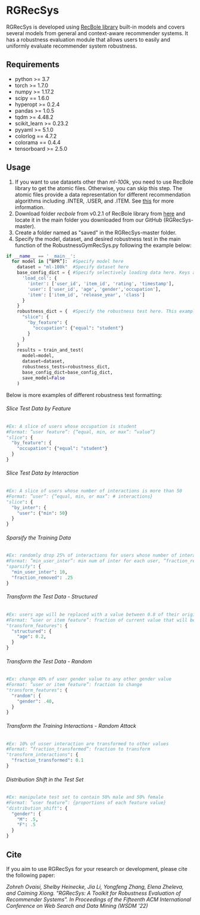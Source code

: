# RGRecSys
RGRecSys is developed using [RecBole library](https://dl.acm.org/doi/abs/10.1145/3459637.3482016) built-in models and covers several models from general and context-aware recommender systems. It has a robustness evaluation module that allows users to easily and uniformly evaluate recommender system robustness. 
## Requirements

- python >= 3.7 
- torch >= 1.7.0
- numpy >= 1.17.2
- scipy == 1.6.0
- hyperopt >= 0.2.4
- pandas >= 1.0.5
- tqdm >= 4.48.2
- scikit_learn >= 0.23.2
- pyyaml >= 5.1.0
- colorlog == 4.7.2
- colorama == 0.4.4
- tensorboard >= 2.5.0

## Usage

1. If you want to use datasets other than *ml-100k*, you need to use RecBole library to get the atomic files. Otherwise, you can skip this step. The atomic files provide a data representation for different recommendation algorithms including .INTER, .USER, and .ITEM. See [this](https://dl.acm.org/doi/abs/10.1145/3459637.3482016) for more information.
2. Download folder *recbole* from v0.2.1 of RecBole library from [here](https://github.com/RUCAIBox/RecBole/archive/refs/tags/v0.2.1.zip) and locate it in the main folder you downloaded from our GitHub (RGRecSys-master).
3. Create a folder named as "saved" in the RGRecSys-master folder.
4. Specify the model, dataset, and desired robustness test in the main function of the RobustnessGymRecSys.py following  the example below:

```python
if __name__ == '__main__':
  for model in [“BPR”]:  #Specify model here
    dataset = "ml-100k"  #Specify dataset here
    base_config_dict = { #Specify selectively loading data here. Keys are the suffix of loaded atomic files, values are the field name list to be loaded
      'load_col': {
        'inter': ['user_id', 'item_id', 'rating', 'timestamp'], 
        'user': ['user_id', 'age', 'gender','occupation'],
        'item': ['item_id', 'release_year', 'class']
      }
    }
    robustness_dict = {  #Specify the robustness test here. This example shows slicing based on user feature
      "slice": {
        "by_feature": {
          "occupation": {"equal": "student"}
        }
      }
    }
    results = train_and_test(
      model=model, 
      dataset=dataset,
      robustness_tests=robustness_dict,
      base_config_dict=base_config_dict, 
      save_model=False
    )
```

Below is more examples of different robustness test formatting:

###### Slice Test Data by Feature

```python
#Ex: A slice of users whose occupation is student
#Format: ”user feature”: {“equal, min, or max”: “value”}
"slice": {
  "by_feature": {
    "occupation": {"equal": "student"}
  }
}
```
###### Slice Test Data by Interaction

```python
#Ex: A slice of users whose number of interactions is more than 50
#Format: ”user”: {“equal, min, or max”: # interactions}
"slice": {
  "by_inter": {
    "user": {"min": 50}
  }
}
```

###### Sparsify the Training Data

```python
#Ex: randomly drop 25% of interactions for users whose number of interactions is more than 10
#Format: ”min_user_inter”: min num of inter for each user, ”fraction_removed”: fraction of interaction to remove
"sparsify": {
  "min_user_inter": 10,
  "fraction_removed": .25
}
```

###### Transform the Test Data - Structured

```python
#Ex: users age will be replaced with a value between 0.8 of their original age to 1.2 of their original age (user with age 10 will have an age value randomly selected from 8-12)
#Format: ”user or item feature”: fraction of current value that will be added or subtracted from the original value
"transform_features": {
  "structured": {
    "age": 0.2,
  }
}
```


###### Transform the Test Data - Random

```python
#Ex: change 40% of user gender value to any other gender value
#Format: ”user or item feature”: fraction to change
"transform_features": {
  "random": {
    "gender": .40,
  }
}
```

###### Transform the Training Interactions - Random Attack

```python
#Ex: 10% of usser interaction are transformed to other values
#Format: ”fraction_transformed”: fraction to transform
"transform_interactions": {
  "fraction_transformed": 0.1
}
```

###### Distribution Shift in the Test Set

```python
#Ex: manipulate test set to contain 50% male and 50% female
#Format: ”user feature”: {proportions of each feature value}
"distribution_shift": {
  "gender": {
    "M": .5,
    "F": .5
  }
}
```



## Cite

If you aim to use RGRecSys for your research or development, please cite the following paper:


*Zohreh Ovaisi, Shelby Heinecke, Jia Li, Yongfeng Zhang, Elena Zheleva, and Caiming Xiong. "RGRecSys: A Toolkit for Robustness Evaluation of Recommender Systems". In Proceedings of the Fifteenth ACM International Conference on Web Search and Data Mining (WSDM '22)*
